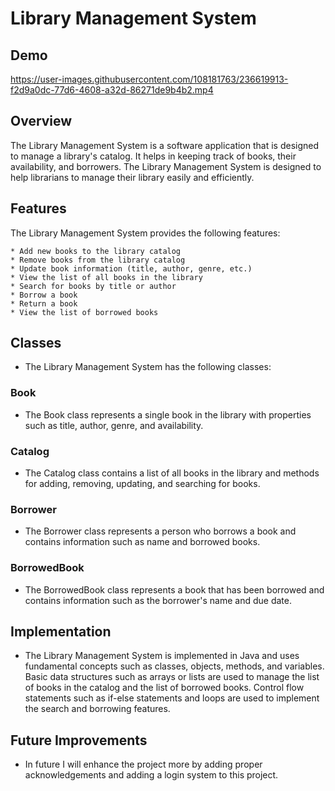 # Library Management System

## Demo
https://user-images.githubusercontent.com/108181763/236619913-f2d9a0dc-77d6-4608-a32d-86271de9b4b2.mp4

## Overview

The Library Management System is a software application that is designed to manage a library's catalog. It helps in keeping track of books, their availability, and borrowers. The Library Management System is designed to help librarians to manage their library easily and efficiently.

## Features

The Library Management System provides the following features:

```
* Add new books to the library catalog
* Remove books from the library catalog
* Update book information (title, author, genre, etc.)
* View the list of all books in the library
* Search for books by title or author
* Borrow a book
* Return a book
* View the list of borrowed books
```

## Classes

- The Library Management System has the following classes:

### Book

- The Book class represents a single book in the library with properties such as title, author, genre, and availability.

### Catalog

- The Catalog class contains a list of all books in the library and methods for adding, removing, updating, and searching for books.

### Borrower    

- The Borrower class represents a person who borrows a book and contains information such as name and borrowed books.

### BorrowedBook

- The BorrowedBook class represents a book that has been borrowed and contains information such as the borrower's name and due date.

## Implementation

- The Library Management System is implemented in Java and uses fundamental concepts such as classes, objects, methods, and variables. Basic data structures such as arrays or lists are used to manage the list of books in the catalog and the list of borrowed books. Control flow statements such as if-else statements and loops are used to implement the search and borrowing features.

## Future Improvements

- In future I will enhance the project more by adding proper acknowledgements and adding a login system to this project.
